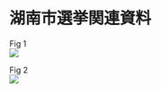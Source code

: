 # 湖南市選挙関連資料

Fig 1  
![](https://user-images.githubusercontent.com/88083908/128006474-3c21a47e-dc85-428a-a0e8-ebe3f0d8cb1c.png)
  
  
Fig 2  
![](https://user-images.githubusercontent.com/88083908/128598279-b7794efb-938b-4659-ab3f-3257bd864b73.png)


